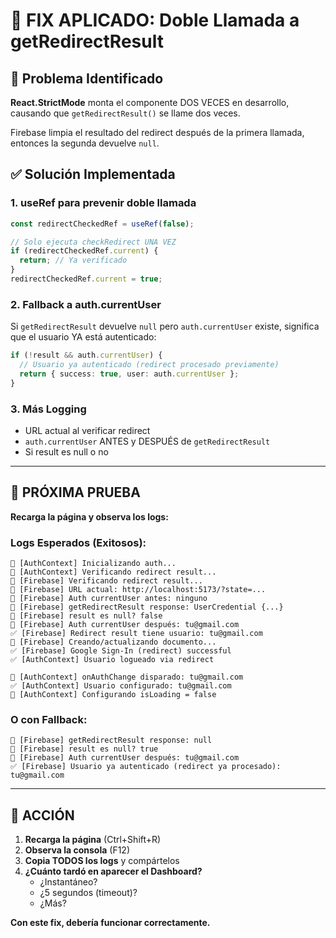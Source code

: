 # 🔧 FIX APLICADO: Doble Llamada a getRedirectResult

## 🐛 Problema Identificado

**React.StrictMode** monta el componente DOS VECES en desarrollo, causando que `getRedirectResult()` se llame dos veces.

Firebase limpia el resultado del redirect después de la primera llamada, entonces la segunda devuelve `null`.

## ✅ Solución Implementada

### 1. useRef para prevenir doble llamada
```typescript
const redirectCheckedRef = useRef(false);

// Solo ejecuta checkRedirect UNA VEZ
if (redirectCheckedRef.current) {
  return; // Ya verificado
}
redirectCheckedRef.current = true;
```

### 2. Fallback a auth.currentUser
Si `getRedirectResult` devuelve `null` pero `auth.currentUser` existe, significa que el usuario YA está autenticado:

```typescript
if (!result && auth.currentUser) {
  // Usuario ya autenticado (redirect procesado previamente)
  return { success: true, user: auth.currentUser };
}
```

### 3. Más Logging
- URL actual al verificar redirect
- `auth.currentUser` ANTES y DESPUÉS de `getRedirectResult`
- Si result es null o no

---

## 🧪 PRÓXIMA PRUEBA

**Recarga la página y observa los logs:**

### Logs Esperados (Exitosos):

```
🔵 [AuthContext] Inicializando auth...
🔵 [AuthContext] Verificando redirect result...
🔵 [Firebase] Verificando redirect result...
🔵 [Firebase] URL actual: http://localhost:5173/?state=...
🔵 [Firebase] Auth currentUser antes: ninguno
🔵 [Firebase] getRedirectResult response: UserCredential {...}
🔵 [Firebase] result es null? false
🔵 [Firebase] Auth currentUser después: tu@gmail.com
✅ [Firebase] Redirect result tiene usuario: tu@gmail.com
🔵 [Firebase] Creando/actualizando documento...
✅ [Firebase] Google Sign-In (redirect) successful
✅ [AuthContext] Usuario logueado via redirect

🔵 [AuthContext] onAuthChange disparado: tu@gmail.com
✅ [AuthContext] Usuario configurado: tu@gmail.com
🔵 [AuthContext] Configurando isLoading = false
```

### O con Fallback:

```
🔵 [Firebase] getRedirectResult response: null
🔵 [Firebase] result es null? true
🔵 [Firebase] Auth currentUser después: tu@gmail.com
✅ [Firebase] Usuario ya autenticado (redirect ya procesado): tu@gmail.com
```

---

## 🎯 ACCIÓN

1. **Recarga la página** (Ctrl+Shift+R)
2. **Observa la consola** (F12)
3. **Copia TODOS los logs** y compártelos
4. **¿Cuánto tardó en aparecer el Dashboard?**
   - ¿Instantáneo?
   - ¿5 segundos (timeout)?
   - ¿Más?

**Con este fix, debería funcionar correctamente.**

